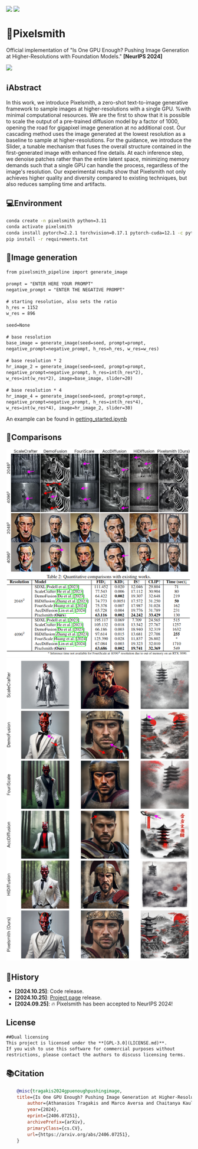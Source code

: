 [![](https://img.shields.io/badge/arXiv-Pixelsmith-red.svg)](https://arxiv.org/abs/2406.07251)
[![](https://img.shields.io/badge/Project_Page-Pixelsmith-green.svg)](https://thanos-db.github.io/Pixelsmith/)


# 🔨Pixelsmith
Official implementation of "Is One GPU Enough? Pushing Image Generation at Higher-Resolutions with Foundation Models." **[NeurIPS 2024]**


<img src='./images/main.png'>

## ℹ️Abstract
In this work, we introduce Pixelsmith, a zero-shot text-to-image generative framework to sample images at higher-resolutions with a single GPU. %with minimal computational resources.
We are the first to show that it is possible to scale the output of a pre-trained diffusion model by a factor of 1000, opening the road for gigapixel image generation at no additional cost. Our cascading method uses the image generated at the lowest resolution as a baseline to sample at higher-resolutions. For the guidance, we introduce the Slider, a tunable mechanism that fuses the overall structure contained in the first-generated image with enhanced fine details. At each inference step, we denoise patches rather than the entire latent space, minimizing memory demands such that a single GPU can handle the process, regardless of the image's resolution. Our experimental results show that Pixelsmith not only achieves higher quality and diversity compared to existing techniques, but also reduces sampling time and artifacts.

## 💻Environment
```bash
conda create -n pixelsmith python=3.11
conda activate pixelsmith
conda install pytorch=2.2.1 torchvision=0.17.1 pytorch-cuda=12.1 -c pytorch -c nvidia
pip install -r requirements.txt
```

## 🚀Image generation
```
from pixelsmith_pipeline import generate_image

prompt = "ENTER HERE YOUR PROMPT"
negative_prompt = "ENTER THE NEGATIVE PROMPT"

# starting resolution, also sets the ratio
h_res = 1152    
w_res = 896

seed=None

# base resolution
base_image = generate_image(seed=seed, prompt=prompt, negative_prompt=negative_prompt, h_res=h_res, w_res=w_res)

# base resolution * 2
hr_image_2 = generate_image(seed=seed, prompt=prompt, negative_prompt=negative_prompt, h_res=int(h_res*2), w_res=int(w_res*2), image=base_image, slider=20)

# base resolution * 4
hr_image_4 = generate_image(seed=seed, prompt=prompt, negative_prompt=negative_prompt, h_res=int(h_res*4), w_res=int(w_res*4), image=hr_image_2, slider=30)
```
An example can be found in [getting_started.ipynb](https://github.com/Thanos-DB/Pixelsmith/blob/main/getting_started.ipynb)

## 🥇Comparisons

<img src='./images/qc1.png'>
<img src='./images/comparisons.png'>
<img src='./images/qc2.png'>


## 📆History
- __[2024.10.25]__: Code release.
- __[2024.10.25]__: [Project page](https://thanos-db.github.io/Pixelsmith/) release.
- __[2024.09.25]__: :fire: Pixelsmith has been accepted to NeurIPS 2024!

## License
```
##Dual licensing
This project is licensed under the **[GPL-3.0](LICENSE.md)**.
If you wish to use this software for commercial purposes without restrictions, please contact the authors to discuss licensing terms.
```

## 📚Citation
```bib
	@misc{tragakis2024gpuenoughpushingimage,
	title={Is One GPU Enough? Pushing Image Generation at Higher-Resolutions with Foundation Models}, 
      	author={Athanasios Tragakis and Marco Aversa and Chaitanya Kaul and Roderick Murray-Smith and Daniele Faccio},
      	year={2024},
      	eprint={2406.07251},
      	archivePrefix={arXiv},
      	primaryClass={cs.CV},
      	url={https://arxiv.org/abs/2406.07251}, 
	}
```
